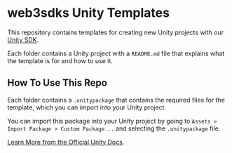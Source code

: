 # web3sdks Unity Templates

This repository contains templates for creating new Unity projects with our [Unity SDK](https://github.com/web3sdks/unity-sdk).

Each folder contains a Unity project with a `README.md` file that explains what the template is for and how to use it.

## How To Use This Repo

Each folder contains a `.unitypackage` that contains the required files for the template, which you can import into your Unity project.

You can import this package into your Unity project by going to `Assets > Import Package > Custom Package...` and selecting the `.unitypackage` file.

[Learn More from the Official Unity Docs](https://docs.unity3d.com/Manual/AssetPackages.html).
